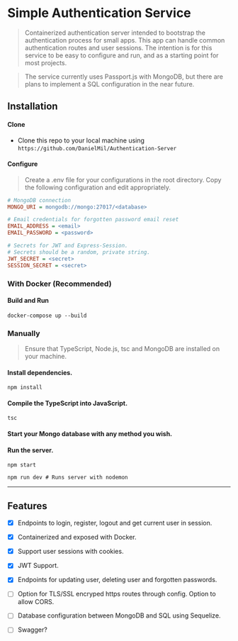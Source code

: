 # Simple Authentication Service

> Containerized authentication server intended to bootstrap the authentication process for small apps. This app can handle common authentication routes and user sessions. The intention is for this service to be easy to configure and run, and as a starting point for most projects.

> The service currently uses Passport.js with MongoDB, but there are plans to implement a SQL configuration in the near future.

## Installation 

#### Clone

- Clone this repo to your local machine using `https://github.com/DanielMil/Authentication-Server`

#### Configure

> Create a .env file for your configurations in the root directory. Copy the following configuration and edit appropriately.

```INI
# MongoDB connection
MONGO_URI = mongodb://mongo:27017/<database>

# Email credentials for forgotten password email reset
EMAIL_ADDRESS = <email> 
EMAIL_PASSWORD = <password>

# Secrets for JWT and Express-Session.
# Secrets should be a random, private string.
JWT_SECRET = <secret>
SESSION_SECRET = <secret>
```

### With Docker (Recommended)

#### Build and Run
```shell
docker-compose up --build
```

### Manually

> Ensure that TypeScript, Node.js, tsc and MongoDB are installed on your machine.

#### Install dependencies.
```shell
npm install
```

#### Compile the TypeScript into JavaScript.
```shell
tsc
```

#### Start your Mongo database with any method you wish.

#### Run the server.
```shell
npm start
```

```shell
npm run dev # Runs server with nodemon
```
---

## Features
- [x] Endpoints to login, register, logout and get current user in session.
- [x] Containerized and exposed with Docker.
- [x] Support user sessions with cookies.
- [x] JWT Support.
- [x] Endpoints for updating user, deleting user and forgotten passwords.
- [ ] Option for TLS/SSL encryped https routes through config. Option to allow CORS.
- [ ] Database configuration between MongoDB and SQL using Sequelize.
- [ ] Swagger?

